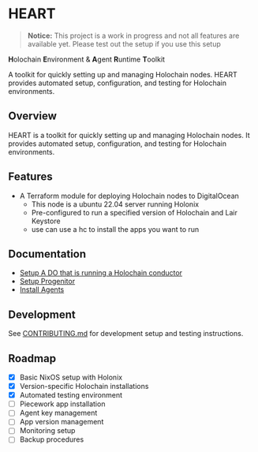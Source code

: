 # HEART

> **Notice:** This project is a work in progress and not all features are available yet.
> Please test out the setup if you use this setup

**H**olochain **E**nvironment & **A**gent **R**untime **T**oolkit

A toolkit for quickly setting up and managing Holochain nodes. HEART provides automated setup, configuration, and testing for Holochain environments.

## Overview

HEART is a toolkit for quickly setting up and managing Holochain nodes. It provides automated setup, configuration, and testing for Holochain environments.

## Features

- A Terraform module for deploying Holochain nodes to DigitalOcean
  - This node is a ubuntu 22.04 server running Holonix
  - Pre-configured to run a specified version of Holochain and Lair Keystore
  - use can use a hc to install the apps you want to run

## Documentation

- [Setup A DO that is running a Holochain conductor](./doc/setup-do-holochain-server.md)
- [Setup Progenitor](./doc/setup-progenitor.md)
- [Install Agents](./doc/install-agents.md)

## Development

See [CONTRIBUTING.md](CONTRIBUTING.md) for development setup and testing instructions.

## Roadmap

- [x] Basic NixOS setup with Holonix
- [x] Version-specific Holochain installations
- [x] Automated testing environment
- [ ] Piecework app installation
- [ ] Agent key management
- [ ] App version management
- [ ] Monitoring setup
- [ ] Backup procedures
